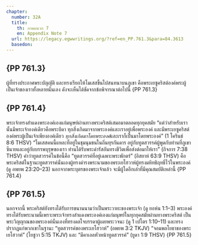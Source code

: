 ```yaml
---
chapter:
  number: 32A
  title:
    th: ภาคผนวก 7
    en: Appendix Note 7
  url: https://legacy.egwwritings.org/?ref=en_PP.761.3&para=84.3613
  basedon:
---
```


## {PP 761.3}

ผู้ที่ทรงประกาศพระบัญญัติ และทรงเรียกให้โมเสสขึ้นไปสนทนาบนภูเขา คือพระเยซูคริสต์องค์พระผู้เป็นเจ้าของเราทั้งหลายนั่นเอง ดังจะเห็นได้ชัดจากข้อพิจารณาต่อไปนี้ {PP 761.3}

## {PP 761.4}

พระเจ้าทรงสำแดงพระองค์เองแก่มนุษย์ผ่านทางพระคริสต์เสมอมาตลอดทุกยุคสมัย “แต่ว่าสำหรับเรานั้นมีพระเจ้าองค์เดียวคือพระบิดา ทุกสิ่งเกิดมาจากพระองค์และเราอยู่เพื่อพระองค์ และมีพระเยซูคริสต์องค์พระผู้เป็นเจ้าเพียงองค์เดียว *ทุกสิ่งเกิดมาโดยพระองค์*และเราก็เป็นมาโดยพระองค์” (1 โครินธ์ 8:6 THSV) “โมเสสคนนี้แหละที่อยู่ในชุมนุมชนในถิ่นทุรกันดาร อยู่กับทูตสวรรค์ผู้พูดกับท่านที่ภูเขาซีนายและอยู่กับบรรพบุรุษของเรา ท่านได้รับพระดำรัสอันทรงชีวิตเพื่อส่งต่อมาให้เรา” (กิจการ 7:38 THSV) คำว่าทูตสวรรค์ในข้อนี้คือ “ทูตสวรรค์ที่อยู่เฉพาะพระพักตร์” (อิสยาห์ 63:9 THSV) คือพระคริสต์ในฐานะทูตสวรรค์นั่นเองผู้ทรงดำรงพระนามของพระเยโฮวาห์ผู้ทรงมหิทธิฤทธิ์ไว้ในพระองค์ (ดู อพยพ 23:20–23) นอกจากพระบุตรของพระเจ้าแล้ว จะมีผู้ใดอีกเล่าที่มีคุณสมบัติเหล่านี้ {PP 761.4}

## {PP 761.5}

นอกจากนี้ พระคริสต์ยังทรงได้รับการขนานนามว่าเป็นพระวาทะของพระเจ้า (ดู ยอห์น 1:1–3) พระองค์ทรงได้รับพระนามนี้เพราะพระเจ้าทรงสำแดงพระองค์เองแก่มนุษย์ในทุกยุคสมัยผ่านทางพระคริสต์ เป็นพระวิญญาณของพระองค์นั่นเองที่ทรงดลใจบรรดาผู้เผยพระวจนะ (ดู 1 เปโตร 1:10–11) และทรงปรากฏแก่พวกเขาในฐานะ “ทูตสวรรค์ของพระเยโฮวาห์” (อพยพ 3:2 TKJV) “จอมพลโยธาของพระเยโฮวาห์” (โยชูวา 5:15 TKJV) และ “มีคาเอลหัวหน้าทูตสวรรค์” (ยูดา 1:9 THSV) {PP 761.5}

